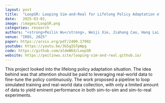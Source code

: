 ```yaml
---
layout: post
title:  "LoopSR: Looping Sim-and-Real for Lifelong Policy Adaptation of Legged Robots"
date:   2025-03-01,
image: /images/LoopSR.png
categories: research
authors: "<strong>Peilin Wu</strong>, Weiji Xie, Jiahang Cao, Hang Lai, Weinan Zhang"
venue: "IROS, 2025"
paper: https://arxiv.org/pdf/2409.17992
youtube: https://youtu.be/3G5gIG7pWpg
code: https://github.com/aldeW64/LoopSR
website: https://peilinwu.site/looping-sim-and-real.github.io/
---
```

This project looked into the lifelong policy adaptation situation. The idea behind was that attention should be paid to leveraging real-world data to fine-tune the policy continuously. The work proposed a pipeline to loop simulated training and real-world data collection, with only a limited amount of data to yield eminent performance in both sim-to-sim and sim-to-real experiments. 
<!-- We propose a lifelong policy adaptation framework named LoopSR, which utilizes a transformerbased encoder to project real-world trajectories into a latent space, and accordingly reconstruct the real-world environments back in simulation for further improvement. By leveraging the continual training, LoopSR achieves superior data efficiency compared with strong baselines, with only a limited amount of data to yield eminent performance in both sim-to-sim and sim-to-real experiments. -->